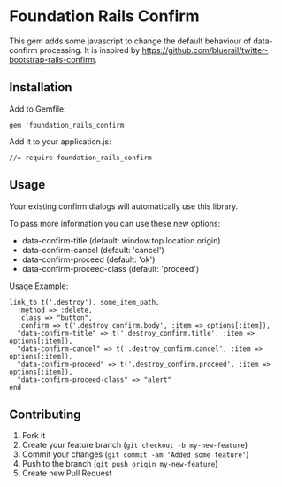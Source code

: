 # Foundation Rails Confirm

This gem adds some javascript to change the default behaviour of data-confirm processing. It is inspired by https://github.com/bluerail/twitter-bootstrap-rails-confirm.

## Installation

Add to Gemfile:

    gem 'foundation_rails_confirm'


Add it to your application.js:

    //= require foundation_rails_confirm


## Usage

Your existing confirm dialogs will automatically use this library.

To pass more information you can use these new options:

* data-confirm-title (default: window.top.location.origin)
* data-confirm-cancel (default: 'cancel')
* data-confirm-proceed (default: 'ok')
* data-confirm-proceed-class (default: 'proceed')

Usage Example:

    link_to t('.destroy'), some_item_path,
      :method => :delete,
      :class => "button",
      :confirm => t('.destroy_confirm.body', :item => options[:item]),
      "data-confirm-title" => t('.destroy_confirm.title', :item => options[:item]),
      "data-confirm-cancel" => t('.destroy_confirm.cancel', :item => options[:item]),
      "data-confirm-proceed" => t('.destroy_confirm.proceed', :item => options[:item]),
      "data-confirm-proceed-class" => "alert"
    end


## Contributing

1. Fork it
2. Create your feature branch (`git checkout -b my-new-feature`)
3. Commit your changes (`git commit -am 'Added some feature'`)
4. Push to the branch (`git push origin my-new-feature`)
5. Create new Pull Request
